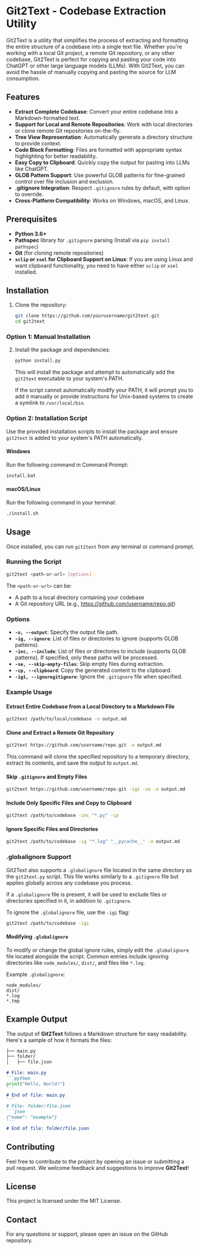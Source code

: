 # Git2Text - Codebase Extraction Utility

Git2Text is a utility that simplifies the process of extracting and formatting the entire structure of a codebase into a single text file. Whether you're working with a local Git project, a remote Git repository, or any other codebase, Git2Text is perfect for copying and pasting your code into ChatGPT or other large language models (LLMs). With Git2Text, you can avoid the hassle of manually copying and pasting the source for LLM consumption.

## Features

- **Extract Complete Codebase**: Convert your entire codebase into a Markdown-formatted text.
- **Support for Local and Remote Repositories**: Work with local directories or clone remote Git repositories on-the-fly.
- **Tree View Representation**: Automatically generate a directory structure to provide context.
- **Code Block Formatting**: Files are formatted with appropriate syntax highlighting for better readability.
- **Easy Copy to Clipboard**: Quickly copy the output for pasting into LLMs like ChatGPT.
- **GLOB Pattern Support**: Use powerful GLOB patterns for fine-grained control over file inclusion and exclusion.
- **.gitignore Integration**: Respect `.gitignore` rules by default, with option to override.
- **Cross-Platform Compatibility**: Works on Windows, macOS, and Linux.

## Prerequisites

- **Python 3.6+**
- **Pathspec** library for `.gitignore` parsing (Install via `pip install pathspec`)
- **Git** (for cloning remote repositories)
- **`xclip` or `xsel` for Clipboard Support on Linux**: If you are using Linux and want clipboard functionality, you need to have either `xclip` or `xsel` installed.

## Installation

1. Clone the repository:
   ```bash
   git clone https://github.com/yourusername/git2text.git
   cd git2text
   ```

### Option 1: Manual Installation

2. Install the package and dependencies:
   ```bash
   python install.py
   ```

   This will install the package and attempt to automatically add the `git2text` executable to your system's PATH.

   If the script cannot automatically modify your PATH, it will prompt you to add it manually or provide instructions for Unix-based systems to create a symlink to `/usr/local/bin`.

### Option 2: Installation Script

Use the provided installation scripts to install the package and ensure `git2text` is added to your system's PATH automatically.

#### Windows
Run the following command in Command Prompt:

```bash
install.bat
```

#### macOS/Linux
Run the following command in your terminal:

```bash
./install.sh
```

## Usage

Once installed, you can run `git2text` from any terminal or command prompt.

### Running the Script

```bash
git2text <path-or-url> [options]
```

The `<path-or-url>` can be:
- A path to a local directory containing your codebase
- A Git repository URL (e.g., https://github.com/username/repo.git)

### Options

- **`-o, --output`**: Specify the output file path.
- **`-ig, --ignore`**: List of files or directories to ignore (supports GLOB patterns).
- **`-inc, --include`**: List of files or directories to include (supports GLOB patterns). If specified, only these paths will be processed.
- **`-se, --skip-empty-files`**: Skip empty files during extraction.
- **`-cp, --clipboard`**: Copy the generated content to the clipboard.
- **`-igi, --ignoregitignore`**: Ignore the `.gitignore` file when specified.

### Example Usage

#### Extract Entire Codebase from a Local Directory to a Markdown File

```bash
git2text /path/to/local/codebase -o output.md
```

#### Clone and Extract a Remote Git Repository

```bash
git2text https://github.com/username/repo.git -o output.md
```

This command will clone the specified repository to a temporary directory, extract its contents, and save the output to `output.md`.

#### Skip `.gitignore` and Empty Files

```bash
git2text https://github.com/username/repo.git -igi -se -o output.md
```

#### Include Only Specific Files and Copy to Clipboard

```bash
git2text /path/to/codebase -inc "*.py" -cp
```

#### Ignore Specific Files and Directories

```bash
git2text /path/to/codebase -ig "*.log" "__pycache__" -o output.md
```

### .globalignore Support

Git2Text also supports a `.globalignore` file located in the same directory as the `git2text.py` script. This file works similarly to a `.gitignore` file but applies globally across any codebase you process.

If a `.globalignore` file is present, it will be used to exclude files or directories specified in it, in addition to `.gitignore`.

To ignore the `.globalignore` file, use the `-igi` flag:
```bash
git2text /path/to/codebase -igi
```

#### Modifying `.globalignore`
To modify or change the global ignore rules, simply edit the `.globalignore` file located alongside the script. Common entries include ignoring directories like `node_modules/`, `dist/`, and files like `*.log`.

Example `.globalignore`:

```
node_modules/
dist/
*.log
*.tmp
```

## Example Output

The output of **Git2Text** follows a Markdown structure for easy readability. Here's a sample of how it formats the files:

````markdown
├── main.py
├── folder/
│   ├── file.json

# File: main.py
```python
print("Hello, World!")
```
# End of file: main.py
```
# File: folder/file.json
```json
{"name": "example"}
```
# End of file: folder/file.json
````

## Contributing

Feel free to contribute to the project by opening an issue or submitting a pull request. We welcome feedback and suggestions to improve **Git2Text**!

## License

This project is licensed under the MIT License.

## Contact

For any questions or support, please open an issue on the GitHub repository.

